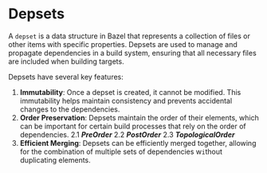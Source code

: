 # Depsets

A `depset` is a data structure in Bazel that represents a collection of files or other items with specific properties. Depsets are used to manage and propagate dependencies in a build system, ensuring that all necessary files are included when building targets.

Depsets have several key features:
1. **Immutability**: Once a depset is created, it cannot be modified. This immutability helps maintain consistency and prevents accidental changes to the dependencies.
2. **Order Preservation**: Depsets maintain the order of their elements, which can be important for certain build processes that rely on the order of dependencies.
2.1 ***PreOrder***
2.2 ***PostOrder***
2.3 ***TopologicalOrder***
3. **Efficient Merging**: Depsets can be efficiently merged together, allowing for the combination of multiple sets of dependencies w`i`thout duplicating elements.

